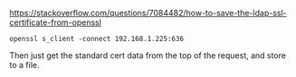 https://stackoverflow.com/questions/7084482/how-to-save-the-ldap-ssl-certificate-from-openssl

```
openssl s_client -connect 192.168.1.225:636
```

Then just get the standard cert data from the top of the request, and store to a file.